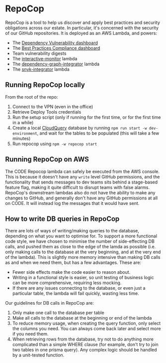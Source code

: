 # RepoCop

RepoCop is a tool to help us discover and apply best practices and security obligations across our estate. In particular, it's concerned with the security of our GitHub repositories.
It is deployed as an AWS Lambda, and powers:

- The [Dependency Vulnerability dashboard](https://metrics.gutools.co.uk/d/fdib3p8l85jwgd)
- The [Best Practices Compliance dashboard](https://metrics.gutools.co.uk/d/EOPnljWIz)
- Team vulnerability digests
- The [interactive-monitor](../interactive-monitor/README.md) lambda
- The [dependency-graph-integrator](../dependency-graph-integrator/README.md) lambda
- The [snyk-integrator](../snyk-integrator/README.md) lambda

## Running RepoCop locally

From the root of the repo:

1. Connect to the VPN (even in the office)
2. Retrieve Deploy Tools credentials
3. Run the setup script (only if running for the first time, or for the first time in a while)
4. Create a local [CloudQuery](../dev-environment/README.md) database by running `npm run start -w dev-environment`, and wait for the tables to be populated (this will take a few minutes)
5. Run repocop using `npm -w repocop start`

## Running RepoCop on AWS

The CODE Repocop lambda can safely be executed from the AWS console. This is because it doesn't have any `write` level GitHub permissions, and the functionality that sends messages to dev teams sits behind a stage-based feature flag, making it quite difficult to disrupt teams with false alarms. RepoCop's downstream lambdas also do not have the ability to make any changes to GitHub, and generally don't have any GitHub permissions at all on CODE. It will instead log the messages that it would have sent.

## How to write DB queries in RepoCop

There are lots of ways of writing/making queries to the database, depending on what you want to optimise for. To support a more functional code style, we have chosen to minimise the number of side-effecting DB calls, and pushed them as close to the edge of the lamda as possible (i.e. only making calls to the database at the very beginning, and at the very end of the lambda). This is slightly more memory intensive than making DB calls as and when we need them, but has a few advantages. These are:

- Fewer side effects make the code easier to reason about.
- Writing in a functional style is easier, so unit testing of business logic can be more comprehensive, requiring less mocking.
- If there are any issues connecting to the database, or even just a particular table, the lambda will fail quickly, wasting less time.

Our guidelines for DB calls in RepoCop are:

1. Only make one call to the database per table
2. Make all calls to the database at the beginning or end of the lambda
3. To reduce memory usage, when creating the query function, only select the columns you need. You can always come back later and select more if you need them.
4. When retrieving rows from the database, try not to do anything more complicated than a simple WHERE clause (for example, don't try to join two tables in one prisma query). Any complex logic should be handled by a unit-tested function.
